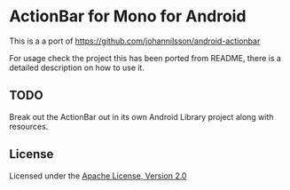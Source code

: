 ActionBar for Mono for Android
===================

This is a a port of https://github.com/johannilsson/android-actionbar

For usage check the project this has been ported from README, there is a detailed description on how to use it.

## TODO
Break out the ActionBar out in its own Android Library project along with resources.

## License
Licensed under the [Apache License, Version 2.0](http://www.apache.org/licenses/LICENSE-2.0.html)